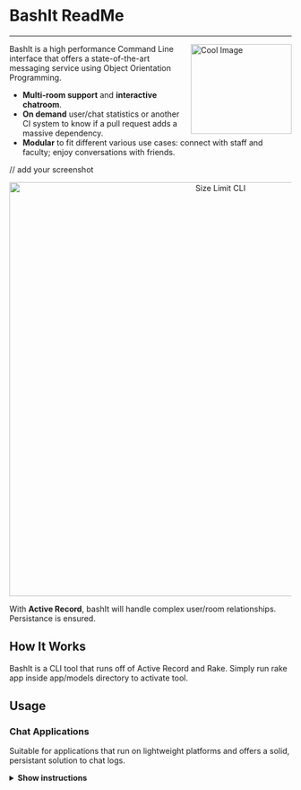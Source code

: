 # BashIt ReadMe
---

<img src="https://igotaprinter.com/images/Bash-new.sh-600x600.png" align="right"
     alt="Cool Image" width="180" height="160">

BashIt is a high performance Command Line interface that offers a state-of-the-art messaging service using Object Orientation Programming.

* **Multi-room support** and **interactive chatroom**.
* **On demand** user/chat statistics <you can further elaborate with time stamps and what not>
  or another CI system to know if a pull request adds a massive dependency.
* **Modular** to fit different various use cases: connect with staff and faculty; enjoy conversations with friends.

// add your screenshot
<p align="center">
  <img src="./img/example.png" alt="Size Limit CLI" width="738">
</p>

With **Active Record**, bashIt will handle complex user/room relationships. Persistance is ensured.


## How It Works

BashIt is a CLI tool that runs off of Active Record and Rake. Simply run rake app inside app/models directory to activate tool.


## Usage

### Chat Applications

Suitable for applications that run on lightweight platforms and offers a solid, persistant solution to chat logs.

<details><summary><b>Show instructions</b></summary>

1. Install the presets:

    ```sh
    $ bundle install
    ```
    
2. Open command line session and execute ```rake console```, which will activate a pry session and allow for data base migrations (refer to db namespace in activate record).


